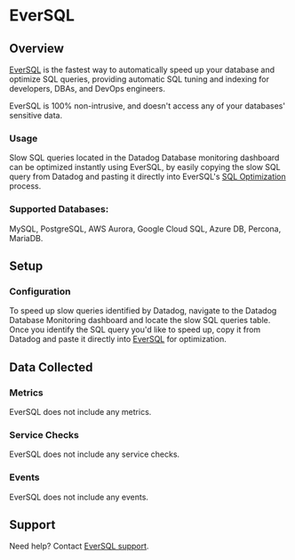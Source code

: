 # EverSQL

## Overview

[EverSQL][1] is the fastest way to automatically speed up your database and optimize SQL queries, providing automatic SQL tuning and indexing for developers, DBAs, and DevOps engineers.

EverSQL is 100% non-intrusive, and doesn't access any of your databases' sensitive data.

### Usage

Slow SQL queries located in the Datadog Database monitoring dashboard can be optimized instantly using EverSQL, by easily copying the slow SQL query from Datadog and pasting it directly into EverSQL's [SQL Optimization][2] process.

### Supported Databases: 
MySQL, PostgreSQL, AWS Aurora, Google Cloud SQL, Azure DB, Percona, MariaDB.

## Setup

### Configuration
To speed up slow queries identified by Datadog, navigate to the Datadog Database Monitoring dashboard and locate the slow SQL queries table. Once you identify the SQL query you'd like to speed up, copy it from Datadog and paste it directly into [EverSQL][2] for optimization.

## Data Collected

### Metrics

EverSQL does not include any metrics.

### Service Checks

EverSQL does not include any service checks.

### Events

EverSQL does not include any events.

## Support

Need help? Contact [EverSQL support][3].

[1]: https://www.eversql.com/
[2]: https://www.eversql.com/sql-query-optimizer/ 
[3]: https://eversql.freshdesk.com/support/tickets/new 